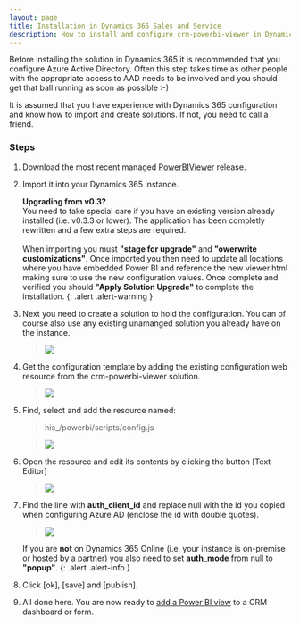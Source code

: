 ```yaml
---
layout: page
title: Installation in Dynamics 365 Sales and Service
description: How to install and configure crm-powerbi-viewer in Dynamics 365.
---
```


Before installing the solution in Dynamics 365 it is recommended that you configure Azure Active Directory. Often this step takes time as other people
with the appropriate access to AAD needs to be involved and you should get that ball running as soon as possible :-) 

It is assumed that you have experience with Dynamics 365 configuration and know how to import and create solutions. If not, you need to call a friend. 

### Steps

1. Download the most recent managed [PowerBIViewer](https://github.com/taarskog/crm-powerbi-viewer/releases/latest/) release.
2. Import it into your Dynamics 365 instance.

    **Upgrading from v0.3?**<br/>You need to take special care if you have an existing version already installed (i.e. v0.3.3 or lower). The application has been completly 
    rewritten and a few extra steps are required. <br/><br/>When importing you must **"stage for upgrade"** and **"owerwrite customizations"**. Once imported you then need to update
    all locations where you have embedded Power BI and reference the new viewer.html making sure to use the new configuration values. Once complete and verified you should
    **"Apply Solution Upgrade"** to complete the installation.
    {: .alert .alert-warning }

3. Next you need to create a solution to hold the configuration. You can of course also use any existing unamanged solution you already have on the instance.  

   > [![]({{BASE_PATH}}/assets/images/v1.0/crm-install/crm-inst-new-solution.png)]({{BASE_PATH}}/assets/images/v1.0/crm-install/crm-inst-new-solution.png)
   
4. Get the configuration template by adding the existing configuration web resource from the crm-powerbi-viewer solution.

   > [![]({{BASE_PATH}}/assets/images/v1.0/crm-install/crm-inst-add-existing-resource.png)]({{BASE_PATH}}/assets/images/v1.0/crm-install/crm-inst-add-existing-resource.png)

5. Find, select and add the resource named:

   > his_/powerbi/scripts/config.js

   > [![]({{BASE_PATH}}/assets/images/v1.0/crm-install/crm-inst-select-config-resource.png)]({{BASE_PATH}}/assets/images/v1.0/crm-install/crm-inst-select-config-resource.png)

6. Open the resource and edit its contents by clicking the button [Text Editor]

   > [![]({{BASE_PATH}}/assets/images/v1.0/crm-install/crm-inst-open-config.png)]({{BASE_PATH}}/assets/images/v1.0/crm-install/crm-inst-open-config.png)

7. Find the line with **auth_client_id** and replace null with the id you copied when configuring Azure AD (enclose the id with double quotes).
   
   > [![]({{BASE_PATH}}/assets/images/v1.0/crm-install/crm-inst-edit-config.png)]({{BASE_PATH}}/assets/images/v1.0/crm-install/CRM-inst-edit-config.png)

   If you are **not** on Dynamics 365 Online (i.e. your instance is on-premise or hosted by a partner) you also need to set **auth_mode** from null to **"popup"**.
   {: .alert .alert-info }

8. Click [ok], [save] and [publish].

9. All done here. You are now ready to [add a Power BI view](add-view-to-dashboard.html) to a CRM dashboard or form.